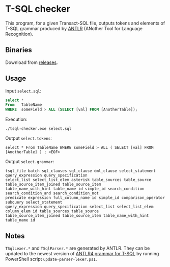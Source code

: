 # T-SQL checker

This program, for a given Transact-SQL file, outputs tokens and elements of T-SQL grammar produced by [ANTLR](https://www.antlr.org/) (ANother Tool for Language Recognition).

## Binaries

Download from [releases](https://github.com/andre-wojtowicz/tsql-checker/releases).

## Usage

Input `select.sql`:

```sql
select *
From   TableName
WHERE  someField > ALL (SELECT [val] FROM [AnotherTable]);
```

Execution:

```
./tsql-checker.exe select.sql
```

Output `select.tokens`:

```plaintext
select * From TableName WHERE someField > ALL ( SELECT [val] FROM [AnotherTable] ) ; <EOF> 
```


Output `select.grammar`:

```plaintext
tsql_file batch sql_clauses sql_clause dml_clause select_statement query_expression query_specification 
select_list select_list_elem asterisk table_sources table_source table_source_item_joined table_source_item 
table_name_with_hint table_name id simple_id search_condition search_condition_and search_condition_not 
predicate expression full_column_name id simple_id comparison_operator subquery select_statement 
query_expression query_specification select_list select_list_elem column_elem id table_sources table_source
table_source_item_joined table_source_item table_name_with_hint table_name id 
```

## Notes

`TSqlLexer.*` and `TSqlParser.*` are generated by ANTLR. They can be updated to the newest version of [ANTLR4 grammar for T-SQL](https://github.com/antlr/grammars-v4/tree/master/tsql) by running PowerShell script `update-parser-lexer.ps1`.
